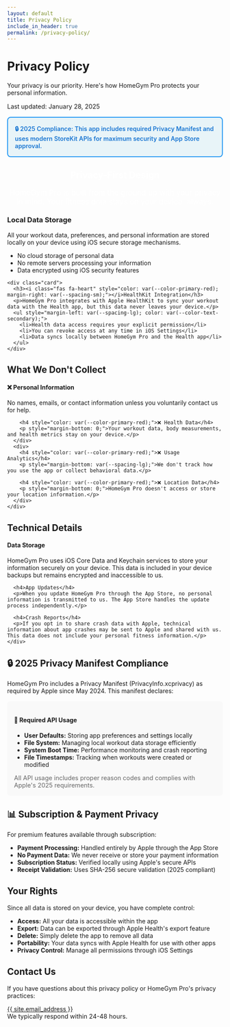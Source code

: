 ```yaml
---
layout: default
title: Privacy Policy
include_in_header: true
permalink: /privacy-policy/
---
```


<div class="content" style="max-width: 800px; margin: 0 auto;">
  <div class="text-center mb-2xl">
    <h1>Privacy Policy</h1>
    <p>Your privacy is our priority. Here's how HomeGym Pro protects your personal information.</p>
    <p style="font-size: 0.9rem; color: var(--color-text-tertiary); margin-bottom: 0;">Last updated: January 28, 2025</p>
    <div style="background: #e8f4f8; border: 2px solid #2196F3; border-radius: 8px; padding: 1rem; margin-top: 1rem;">
      <p style="margin: 0; color: #1976D2; font-weight: 600;">🔒 2025 Compliance: This app includes required Privacy Manifest and uses modern StoreKit APIs for maximum security and App Store approval.</p>
    </div>
  </div>

  <div class="card" style="background: linear-gradient(135deg, var(--color-primary-green), var(--color-primary-blue)); color: white; margin-bottom: var(--spacing-2xl);">
    <div style="text-align: center;">
      <i class="fas fa-shield-alt" style="font-size: 3rem; margin-bottom: var(--spacing-lg); opacity: 0.9;"></i>
      <h2 style="color: white; margin-bottom: var(--spacing-lg);">Privacy-First Design</h2>
      <p style="color: rgba(255, 255, 255, 0.9); font-size: 1.1rem; margin-bottom: 0;">HomeGym Pro is built from the ground up with your privacy in mind. Your fitness data stays on your device, always.</p>
    </div>
  </div>

  <div class="grid grid-2" style="margin-bottom: var(--spacing-4xl);">
    <div class="card">
      <h3><i class="fas fa-mobile-alt" style="color: var(--color-primary-blue); margin-right: var(--spacing-sm);"></i>Local Data Storage</h3>
      <p>All your workout data, preferences, and personal information are stored locally on your device using iOS secure storage mechanisms.</p>
      <ul style="margin-left: var(--spacing-lg); color: var(--color-text-secondary);">
        <li>No cloud storage of personal data</li>
        <li>No remote servers processing your information</li>
        <li>Data encrypted using iOS security features</li>
      </ul>
    </div>
    
    <div class="card">
      <h3><i class="fas fa-heart" style="color: var(--color-primary-red); margin-right: var(--spacing-sm);"></i>HealthKit Integration</h3>
      <p>HomeGym Pro integrates with Apple HealthKit to sync your workout data with the Health app, but this data never leaves your device.</p>
      <ul style="margin-left: var(--spacing-lg); color: var(--color-text-secondary);">
        <li>Health data access requires your explicit permission</li>
        <li>You can revoke access at any time in iOS Settings</li>
        <li>Data syncs locally between HomeGym Pro and the Health app</li>
      </ul>
    </div>
  </div>

  <div class="card" style="margin-bottom: var(--spacing-2xl);">
    <h2>What We Don't Collect</h2>
    <div class="grid grid-2" style="margin-top: var(--spacing-lg);">
      <div>
        <h4 style="color: var(--color-primary-red);">❌ Personal Information</h4>
        <p style="margin-bottom: var(--spacing-lg);">No names, emails, or contact information unless you voluntarily contact us for help.</p>
        
        <h4 style="color: var(--color-primary-red);">❌ Health Data</h4>
        <p style="margin-bottom: 0;">Your workout data, body measurements, and health metrics stay on your device.</p>
      </div>
      <div>
        <h4 style="color: var(--color-primary-red);">❌ Usage Analytics</h4>
        <p style="margin-bottom: var(--spacing-lg);">We don't track how you use the app or collect behavioral data.</p>
        
        <h4 style="color: var(--color-primary-red);">❌ Location Data</h4>
        <p style="margin-bottom: 0;">HomeGym Pro doesn't access or store your location information.</p>
      </div>
    </div>
  </div>

  <div class="card" style="margin-bottom: var(--spacing-2xl);">
    <h2>Technical Details</h2>
    <div style="margin-top: var(--spacing-lg);">
      <h4>Data Storage</h4>
      <p>HomeGym Pro uses iOS Core Data and Keychain services to store your information securely on your device. This data is included in your device backups but remains encrypted and inaccessible to us.</p>
      
      <h4>App Updates</h4>
      <p>When you update HomeGym Pro through the App Store, no personal information is transmitted to us. The App Store handles the update process independently.</p>
      
      <h4>Crash Reports</h4>
      <p>If you opt in to share crash data with Apple, technical information about app crashes may be sent to Apple and shared with us. This data does not include your personal fitness information.</p>
    </div>
  </div>

  <div class="card" style="margin-bottom: var(--spacing-2xl);">
    <h2>🔒 2025 Privacy Manifest Compliance</h2>
    <p>HomeGym Pro includes a Privacy Manifest (PrivacyInfo.xcprivacy) as required by Apple since May 2024. This manifest declares:</p>
    <div style="background: #f9f9f9; padding: 1rem; border-radius: 6px; margin: 1rem 0;">
      <h4>📱 Required API Usage</h4>
      <ul style="margin-left: var(--spacing-lg);">
        <li><strong>User Defaults:</strong> Storing app preferences and settings locally</li>
        <li><strong>File System:</strong> Managing local workout data storage efficiently</li>
        <li><strong>System Boot Time:</strong> Performance monitoring and crash reporting</li>
        <li><strong>File Timestamps:</strong> Tracking when workouts were created or modified</li>
      </ul>
      <p style="font-size: 0.9rem; color: #666; margin: 0;">All API usage includes proper reason codes and complies with Apple's 2025 requirements.</p>
    </div>
  </div>


  <div class="card" style="margin-bottom: var(--spacing-2xl);">
    <h2>📊 Subscription & Payment Privacy</h2>
    <p>For premium features available through subscription:</p>
    <ul style="margin-left: var(--spacing-lg);">
      <li><strong>Payment Processing:</strong> Handled entirely by Apple through the App Store</li>
      <li><strong>No Payment Data:</strong> We never receive or store your payment information</li>
      <li><strong>Subscription Status:</strong> Verified locally using Apple's secure APIs</li>
      <li><strong>Receipt Validation:</strong> Uses SHA-256 secure validation (2025 compliant)</li>
    </ul>
  </div>

  <div class="card" style="margin-bottom: var(--spacing-2xl);">
    <h2>Your Rights</h2>
    <p>Since all data is stored on your device, you have complete control:</p>
    <ul style="margin-left: var(--spacing-lg); margin-top: var(--spacing-md);">
      <li><strong>Access:</strong> All your data is accessible within the app</li>
      <li><strong>Export:</strong> Data can be exported through Apple Health's export feature</li>
      <li><strong>Delete:</strong> Simply delete the app to remove all data</li>
      <li><strong>Portability:</strong> Your data syncs with Apple Health for use with other apps</li>
      <li><strong>Privacy Control:</strong> Manage all permissions through iOS Settings</li>
    </ul>
  </div>

  <div class="card">
    <h2>Contact Us</h2>
    <p>If you have questions about this privacy policy or HomeGym Pro's privacy practices:</p>
    <div style="margin-top: var(--spacing-lg);">
      <a href="mailto:{{ site.email_address }}" class="btn btn-primary" style="margin-right: var(--spacing-md);">
        <i class="fas fa-envelope"></i>
        {{ site.email_address }}
      </a>
    </div>
    <p style="font-size: 0.9rem; color: var(--color-text-tertiary); margin-top: var(--spacing-lg); margin-bottom: 0;">We typically respond within 24-48 hours.</p>
  </div>
</div>
